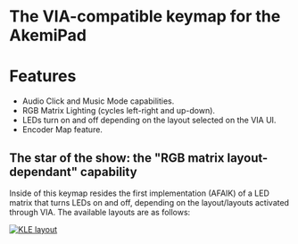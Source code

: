 # The VIA-compatible keymap for the AkemiPad

# Features
- Audio Click and Music Mode capabilities.
- RGB Matrix Lighting (cycles left-right and up-down).
- LEDs turn on and off depending on the layout selected on the VIA UI.
- Encoder Map feature.

## The star of the show: the "RGB matrix layout-dependant" capability
Inside of this keymap resides the first implementation (AFAIK) of a LED matrix that turns
LEDs on and off, depending on the layout/layouts activated through VIA. The available
layouts are as follows:

[![KLE layout](https://i.imgur.com/C1qVDfL.png)](https://tinyurl.com/KLE-AkemiPad)

